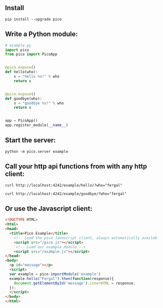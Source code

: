 ## Install
`pip install --upgrade pico`


## Write a Python module:
```python
# example.py
import pico
from pico import PicoApp


@pico.expose()
def hello(who):
    s = "hello %s!" % who
    return s


@pico.expose()
def goodbye(who):
    s = "goodbye %s!" % who
    return s


app = PicoApp()
app.register_module(__name__)

```

## Start the server:
`python -m pico.server example`


## Call your http api functions from with any http client:
`curl http://localhost:4242/example/hello/?who="fergal"`

`curl http://localhost:4242/example/goodbye/?who="fergal"`


## Or use the Javascript client:

```html
<!DOCTYPE HTML>
<html>
<head>
  <title>Pico Example</title>
    <!-- Load the pico Javascript client, always automatically available at /pico.js -->
    <script src="/pico.js"></script>
     <!-- Load our example module -->
    <script src="/example.js"></script>
</head>
<body>
  <p id="message"></p>
  <script>
  var example = pico.importModule('example')
  example.hello("Fergal").then(function(response){
    document.getElementById('message').innerHTML = response;  
  });
  </script>
</body>
</html>

```

